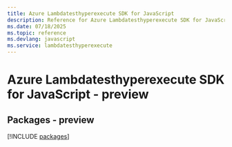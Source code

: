 ```yaml
---
title: Azure Lambdatesthyperexecute SDK for JavaScript
description: Reference for Azure Lambdatesthyperexecute SDK for JavaScript
ms.date: 07/18/2025
ms.topic: reference
ms.devlang: javascript
ms.service: lambdatesthyperexecute
---
```

# Azure Lambdatesthyperexecute SDK for JavaScript - preview
## Packages - preview
[!INCLUDE [packages](lambdatesthyperexecute-index.md)]